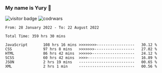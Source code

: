 ### My name is Yury 👋 
![visitor badge](https://visitor-badge.glitch.me/badge?page_id=litury.visitor-badge&left_text=My%20Page%20Visitors)  ![codrwars](https://www.codewars.com/users/litury/badges/micro) 


<!--START_SECTION:waka-->

```text
From: 28 January 2022 - To: 22 August 2022

Total Time: 359 hrs 30 mins

JavaScript       108 hrs 16 mins >>>>>>>>-----------------   30.12 %
CSS              97 hrs 8 mins   >>>>>>>------------------   27.02 %
HTML             86 hrs 42 mins  >>>>>>-------------------   24.12 %
SCSS             60 hrs 42 mins  >>>>---------------------   16.89 %
JSON             2 hrs 19 mins   -------------------------   00.65 %
XML              2 hrs 1 min     -------------------------   00.56 %
```

<!--END_SECTION:waka-->

